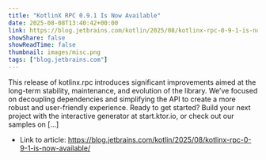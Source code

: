 ```yaml
---
title: "KotlinX RPC 0.9.1 Is Now Available"
date: 2025-08-08T13:40:42+00:00
link: https://blog.jetbrains.com/kotlin/2025/08/kotlinx-rpc-0-9-1-is-now-available/
showShare: false
showReadTime: false
thumbnail: images/misc.png
tags: ["blog.jetbrains.com"]
---
```

This release of kotlinx.rpc introduces significant improvements aimed at the long-term stability, maintenance, and evolution of the library. We’ve focused on decoupling dependencies and simplifying the API to create a more robust and user-friendly experience. Ready to get started? Build your next project with the interactive generator at start.ktor.io, or check out our samples on […]

- Link to article: https://blog.jetbrains.com/kotlin/2025/08/kotlinx-rpc-0-9-1-is-now-available/